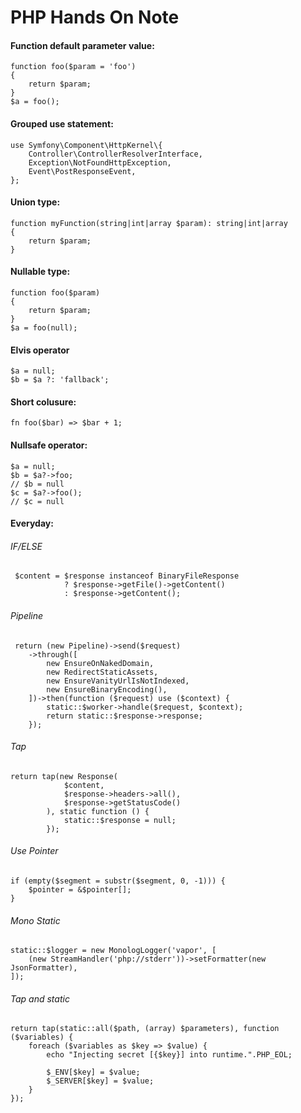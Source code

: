 # PHP Hands On Note

#### Function default parameter value:
```
function foo($param = 'foo')
{
    return $param;
}
$a = foo();
```

#### Grouped use statement:
```
use Symfony\Component\HttpKernel\{
    Controller\ControllerResolverInterface,
    Exception\NotFoundHttpException,
    Event\PostResponseEvent,
};
```

#### Union type:
```
function myFunction(string|int|array $param): string|int|array
{
    return $param;
}
```

#### Nullable type:
```
function foo($param)
{
    return $param;
}
$a = foo(null);
```



#### Elvis operator
```
$a = null;
$b = $a ?: 'fallback';
```


#### Short colusure:
```
fn foo($bar) => $bar + 1;
```



#### Nullsafe operator:
```
$a = null;
$b = $a?->foo;
// $b = null
$c = $a?->foo();
// $c = null
```


#### Everyday:

###### IF/ELSE

```
 $content = $response instanceof BinaryFileResponse
            ? $response->getFile()->getContent()
            : $response->getContent();
```

###### Pipeline
```
 return (new Pipeline)->send($request)
    ->through([
        new EnsureOnNakedDomain,
        new RedirectStaticAssets,
        new EnsureVanityUrlIsNotIndexed,
        new EnsureBinaryEncoding(),
    ])->then(function ($request) use ($context) {
        static::$worker->handle($request, $context);
        return static::$response->response;
    });
```

###### Tap

```
return tap(new Response(
            $content,
            $response->headers->all(),
            $response->getStatusCode()
        ), static function () {
            static::$response = null;
        });
```

###### Use Pointer

```
if (empty($segment = substr($segment, 0, -1))) {
    $pointer = &$pointer[];
}
```  


###### Mono Static
```
static::$logger = new MonologLogger('vapor', [
    (new StreamHandler('php://stderr'))->setFormatter(new JsonFormatter),
]);
```

###### Tap and static

```
return tap(static::all($path, (array) $parameters), function ($variables) {
    foreach ($variables as $key => $value) {
        echo "Injecting secret [{$key}] into runtime.".PHP_EOL;

        $_ENV[$key] = $value;
        $_SERVER[$key] = $value;
    }
});
```





